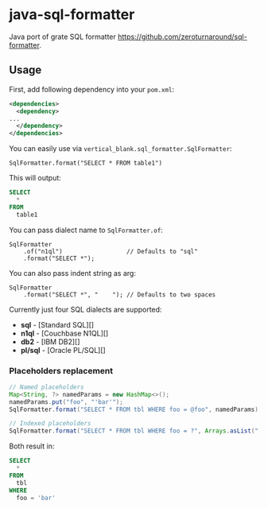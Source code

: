 # java-sql-formatter

Java port of grate SQL formatter https://github.com/zeroturnaround/sql-formatter.

## Usage

First, add following dependency into your `pom.xml`:

```xml
<dependencies>
  <dependency>
...
  </dependency>
</dependencies>
```

You can easily use via `vertical_blank.sql_formatter.SqlFormatter`:

```
SqlFormatter.format("SELECT * FROM table1")
```

This will output:
```sql
SELECT
  *
FROM
  table1
```


You can pass dialect name to `SqlFormatter.of`:

```
SqlFormatter
    .of("n1ql")                  // Defaults to "sql"
    .format("SELECT *");
```


You can also pass indent string as arg:

```
SqlFormatter
    .format("SELECT *", "    "); // Defaults to two spaces
```




Currently just four SQL dialects are supported:

- **sql** - [Standard SQL][]
- **n1ql** - [Couchbase N1QL][]
- **db2** - [IBM DB2][]
- **pl/sql** - [Oracle PL/SQL][]



### Placeholders replacement

```java
// Named placeholders
Map<String, ?> namedParams = new HashMap<>();
namedParams.put("foo", "'bar'");
SqlFormatter.format("SELECT * FROM tbl WHERE foo = @foo", namedParams);

// Indexed placeholders
SqlFormatter.format("SELECT * FROM tbl WHERE foo = ?", Arrays.asList("'bar'"));
```

Both result in:

```sql
SELECT
  *
FROM
  tbl
WHERE
  foo = 'bar'
```

